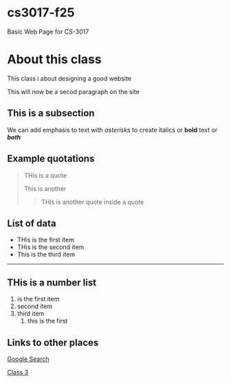# cs3017-f25
Basic Web Page for CS-3017

# About this class
This class i about designing a good website

This will now be a secod paragraph on the site

## This is a subsection

We can add emphasis to text with *asterisks* to create italics or **bold** text or ***both***

## Example quotations 

> THis is a quote
>
> This is another
>
>>THis is another quote inside a quote

## List of data 
+ THis is the first item
+ THis is the second item
+ This is the third item
***************************************************************
## THis is a number list 
1. is the first item
2. second item
3. third item
   1. this is the first

## Links to other places 
[Google Search](https://google.com)

[Class 3](class3)
